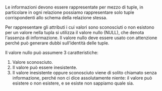 Le informazioni devono essere rappresentate per mezzo di tuple, in particolare in ogni relazione possiamo rappresentare solo tuple corrispondenti allo schema della relazione stessa. 

Per rappresentare gli attributi i cui valori sono sconosciuti o non esistono per un valore nella tupla si utilizza il valore nullo (NULL), che denota l'assenza di informazione. Il valore nullo deve essere usato con attenzione perché può generare dubbi sull’identità delle tuple. 

Il valore nullo può assumere 3 caratteristiche: 
1. Valore sconosciuto. 
2. Il valore può essere inesistente. 
3. Il valore inesistente oppure sconosciuto viene di solito chiamato senza informazione, perché non ci dice assolutamente niente: il valore può esistere o non esistere, e se esiste non sappiamo quale sia.